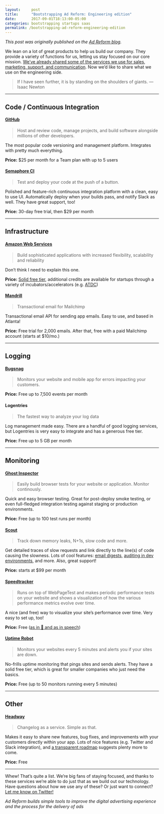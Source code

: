 ```yaml
---
layout:     post
title:      "Bootstrapping Ad Reform: Engineering edition"
date:       2017-09-01T18:13:00-05:00
categories: bootstrapping startups saas
permalink: /bootstrapping-ad-reform-engineering-edition
---
```

_This post was originally published on the [Ad Reform blog](https://medium.com/ad-reform/bootstrapping-ad-reform-part-2-engineering-edition-7b932cb6d01f)._

We lean on a lot of great products to help us build our company. They provide a
variety of functions for us, letting us stay focused on our core mission. [We’ve
already shared some of the services we use for sales, marketing, support, and
communication](https://medium.com/ad-reform/bootstrapping-ad-reform-6cf67e0667dc).
Now we’d like to share what we use on the engineering side.

> If I have seen further, it is by standing on the shoulders of giants. — Isaac
> Newton

*****

## Code / Continuous Integration

#### [GitHub](https://github.com/)

> Host and review code, manage projects, and build software alongside millions of other developers.

The most popular code versioning and management platform. Integrates with pretty
much everything.

**Price:** $25 per month for a Team plan with up to 5 users

#### [Semaphore CI](https://semaphoreci.com/)

> Test and deploy your code at the push of a button.

Polished and feature-rich continuous integration platform with a clean, easy to
use UI. Automatically deploy when your builds pass, and notify Slack as well.
They have great support, too!

**Price:** 30-day free trial, then $29 per month

*****

## Infrastructure

#### [Amazon Web Services](https://aws.amazon.com/)

> Build sophisticated applications with increased flexibility, scalability and
> reliability

Don’t think I need to explain this one.

**Price:** [Solid free tier](http://aws.amazon.com/free/), additional credits
are available for startups through a variety of incubators/accelerators (e.g.
[ATDC](http://atdc.org/))

#### [Mandrill](http://www.mandrill.com/)

> Transactional email for Mailchimp

Transactional email API for sending app emails. Easy to use, and based in
Atlanta!

**Price:** Free trial for 2,000 emails. After that, free with a paid Mailchimp
account (starts at $10/mo.)

*****

## Logging

#### [Bugsnag](https://www.bugsnag.com/)

> Monitors your website and mobile app for errors impacting your customers.

**Price:** Free up to 7,500 events per month

#### **Logentries**

> The fastest way to analyze your log data

Log management made easy. There are a handful of good logging services, but
Logentries is very easy to integrate and has a generous free tier.

**Price:** Free up to 5 GB per month

*****

## Monitoring

#### [Ghost Inspector](https://ghostinspector.com/)

> Easily build browser tests for your website or application. Monitor continously.

Quick and easy browser testing. Great for post-deploy smoke testing, or even
full-fledged integration testing against staging or production environments.

**Price:** Free (up to 100 test runs per month)

#### [Scout](https://scoutapp.com/)

> Track down memory leaks, N+1s, slow code and more.

Get detailed traces of slow requests and link directly to the line(s) of code
causing the slowness. Lots of cool features: [email
digests](http://scoutapp.com/apm#digest), [auditing in dev
environments](http://scoutapp.com/apm#devtrace), and more. Also, great support!

**Price:** starts at $99 per month

#### [Speedtracker](https://speedtracker.org/)

> Runs on top of WebPageTest and makes periodic performance tests on your website
> and shows a visualization of how the various performance metrics evolve over
time.

A nice (and free) way to visualize your site’s performance over time. Very easy
to set up, too!

**Price:** Free ([as in 🍻 and as in
speech](https://en.wikipedia.org/wiki/Gratis_versus_libre))

#### [Uptime Robot](https://uptimerobot.com/)

> Monitors your websites every 5 minutes and alerts you if your sites are down.

No-frills uptime monitoring that pings sites and sends alerts. They have a solid
free tier, which is great for smaller companies who just need the basics.

**Price:** Free (up to 50 monitors running every 5 minutes)

*****

## Other

#### [Headway](https://headwayapp.co/)

> Changelog as a service. Simple as that.

Makes it easy to share new features, bug fixes, and improvements with your
customers directly within your app. Lots of nice features (e.g. Twitter and
Slack integration), and [a transparent
roadmap](https://trello.com/b/ag8hXQgs/headway-roadmap) suggests plenty more to
come.

**Price:** Free

*****

Whew! That’s quite a list. We’re big fans of staying focused, and thanks to
these services we’re able to do just that as we build out our technology. Have
questions about how we use any of these? Or just want to connect? [Let me know
on Twitter!](https://twitter.com/conarro)

*Ad Reform builds simple tools to improve the digital advertising experience and
the process for the delivery of ads*
